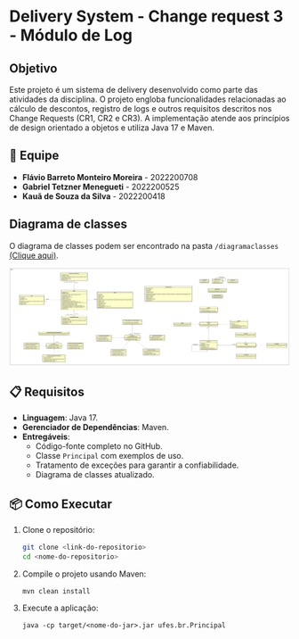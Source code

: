 # Delivery System - Change request 3 - Módulo de Log

## Objetivo

Este projeto é um sistema de delivery desenvolvido como parte das atividades da disciplina. O projeto engloba funcionalidades relacionadas ao cálculo de descontos, registro de logs e outros requisitos descritos nos Change Requests (CR1, CR2 e CR3). A implementação atende aos princípios de design orientado a objetos e utiliza Java 17 e Maven.

## 👥 Equipe

- **Flávio Barreto Monteiro Moreira** - 2022200708  
- **Gabriel Tetzner Menegueti** - 2022200525  
- **Kauã de Souza da Silva** - 2022200418  

## Diagrama de classes

O diagrama de classes podem ser encontrado na pasta `/diagramaclasses` [(Clique aqui)](diagramaclasses/).

![Diagrama de Classes](diagramaclasses/Delivery%20System%20Diagrama%20de%20Classes%20de%20Projeto.svg)

## 📋 Requisitos
- **Linguagem**: Java 17.
- **Gerenciador de Dependências**: Maven.
- **Entregáveis**:
  - Código-fonte completo no GitHub.
  - Classe `Principal` com exemplos de uso.
  - Tratamento de exceções para garantir a confiabilidade.
  - Diagrama de classes atualizado.

## 📦 Como Executar
1. Clone o repositório:
   ```bash
   git clone <link-do-repositorio>
   cd <nome-do-repositorio>
   ```
2. Compile o projeto usando Maven:
    ```
    mvn clean install
    ```
3. Execute a aplicação:
    ```
    java -cp target/<nome-do-jar>.jar ufes.br.Principal
    ```

